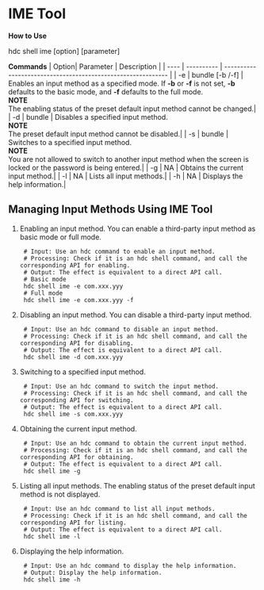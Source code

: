 # IME Tool

**How to Use**<br>

hdc shell ime [option] [parameter]

**Commands**
| Option| Parameter      | Description                                                        |
| ---- | ---------- | ------------------------------------------------------------ |
| -e | bundle [-b /-f] | Enables an input method as a specified mode. If **-b** or **-f** is not set, **-b** defaults to the basic mode, and **-f** defaults to the full mode.<br>**NOTE**<br>The enabling status of the preset default input method cannot be changed.|
| -d | bundle | Disables a specified input method.<br>**NOTE**<br>The preset default input method cannot be disabled.|
| -s   | bundle     | Switches to a specified input method.<br>**NOTE**<br>You are not allowed to switch to another input method when the screen is locked or the password is being entered.|
| -g   | NA         | Obtains the current input method.|
| -l   | NA         | Lists all input methods.|
| -h   | NA         | Displays the help information.|

## Managing Input Methods Using IME Tool

1. Enabling an input method. You can enable a third-party input method as basic mode or full mode.

   ```shell
    # Input: Use an hdc command to enable an input method.
    # Processing: Check if it is an hdc shell command, and call the corresponding API for enabling.
    # Output: The effect is equivalent to a direct API call.
    # Basic mode
    hdc shell ime -e com.xxx.yyy 
    # Full mode
    hdc shell ime -e com.xxx.yyy -f
   ```

2. Disabling an input method. You can disable a third-party input method.

   ```shell
    # Input: Use an hdc command to disable an input method.
    # Processing: Check if it is an hdc shell command, and call the corresponding API for disabling.
    # Output: The effect is equivalent to a direct API call.
    hdc shell ime -d com.xxx.yyy
   ```

3. Switching to a specified input method.

   ```shell
    # Input: Use an hdc command to switch the input method.
    # Processing: Check if it is an hdc shell command, and call the corresponding API for switching.
    # Output: The effect is equivalent to a direct API call.
    hdc shell ime -s com.xxx.yyy
   ```

4. Obtaining the current input method.

   ```shell
    # Input: Use an hdc command to obtain the current input method.
    # Processing: Check if it is an hdc shell command, and call the corresponding API for obtaining.
    # Output: The effect is equivalent to a direct API call.
    hdc shell ime -g
   ```

5. Listing all input methods. The enabling status of the preset default input method is not displayed.

   ```shell
    # Input: Use an hdc command to list all input methods.
    # Processing: Check if it is an hdc shell command, and call the corresponding API for listing.
    # Output: The effect is equivalent to a direct API call.
    hdc shell ime -l
   ```

6. Displaying the help information.

   ```shell
    # Input: Use an hdc command to display the help information.
    # Output: Display the help information.
    hdc shell ime -h
   ```
